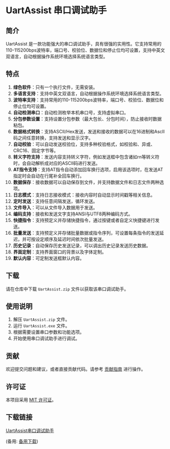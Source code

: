 # UartAssist 串口调试助手

## 简介
UartAssist 是一款功能强大的串口调试助手，具有很强的实用性。它支持常用的110-115200bps波特率，端口号、校验位、数据位和停止位均可设置，支持中英文双语言，自动根据操作系统环境选择系统语言类型。

## 特点
1. **绿色软件**：只有一个执行文件，无需安装。
2. **多语言支持**：支持中英文双语言，自动根据操作系统环境选择系统语言类型。
3. **波特率支持**：支持常用的110-115200bps波特率，端口号、校验位、数据位和停止位均可设置。
4. **自动检测串口**：自动检测枚举本机串口号，支持虚拟串口。
5. **分包参数设置**：支持设置分包参数（最大包长、分包时间），防止接收时数据粘包。
6. **数据格式转换**：支持ASCII/Hex发送，发送和接收的数据可以在16进制和AscII码之间任意转换，支持发送和显示汉字。
7. **自动校验**：可以自动发送校验位，支持多种校验格式，如校验和、异或、CRC16、固定字节等。
8. **转义字符支持**：发送内容支持转义字符，例如发送框中包含诸如rn等转义符时，会自动解析成对应的ASCII码进行发送。
9. **AT指令支持**：支持AT指令自动添加回车换行选项，启用该选项时，在发送AT指定时会自动在行尾补全回车换行。
10. **数据保存**：接收数据可以自动保存到文件，并支持数据文件和日志文件两种选项。
11. **日志模式**：支持日志接收模式：接收内容时自动显示时间戳等相关信息。
12. **定时发送**：支持任意间隔发送，循环发送。
13. **文件导入**：可以从文件导入数据用于发送。
14. **编码支持**：接收和发送文字支持ANSI与UTF8两种编码方式。
15. **快捷指令**：支持预定义并存储快捷指令，通过按键或者自定义快捷键进行发送。
16. **批量发送**：支持预定义并存储批量数据或指令序列，可设置每条指令的发送延迟，并可按设定顺序及延迟时间依次批量发送。
17. **历史记录**：自动保存历史发送记录，可以调出历史记录发送历史数据。
18. **界面定制**：支持界面窗口的背景以及字体定制。
19. **默认内容**：可定制发送框默认内容。

## 下载
请在仓库中下载 `UartAssist.zip` 文件以获取该串口调试助手。

## 使用说明
1. 解压 `UartAssist.zip` 文件。
2. 运行 `UartAssist.exe` 文件。
3. 根据需要设置串口参数和功能选项。
4. 开始使用串口调试助手进行调试。

## 贡献
欢迎提交问题和建议，或者直接贡献代码。请参考 [贡献指南](CONTRIBUTING.md) 进行操作。

## 许可证
本项目采用 [MIT 许可证](LICENSE)。

## 下载链接
[UartAssist串口调试助手](https://pan.quark.cn/s/596dd52d662c) 

(备用: [备用下载](https://pan.baidu.com/s/12iK01WQgSRp08o7L4Q8jgQ?pwd=1234))
